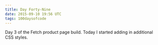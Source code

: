```yaml
---
title: Day Forty-Nine
date: 2015-09-10 19:56 UTC
tags: 100daysofcode
---
```


Day 3 of the Fetch product page build. Today I started adding in additional CSS styles.
